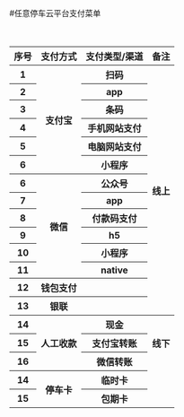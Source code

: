 #任意停车云平台支付菜单

<table>
    <tr>
        <th>序号</th>
        <th>支付方式</th>
        <th>支付类型/渠道</th>
        <th>备注</th>
    </tr>
    <tr>
        <th>1</th>
        <th rowspan="6">支付宝</th>
        <th>扫码</th>
        <th rowspan="14">线上</th>
    </tr>
    <tr>
        <th>2</th>
        <th>app</th>
    </tr>
    <tr>
        <th>3</th>
        <th>条码</th>
    </tr>
    <tr>
        <th>4</th>
        <th>手机网站支付</th>
    </tr>
    <tr>
        <th>5</th>
        <th>电脑网站支付</th>
    </tr>
　　<tr>
        <th>6</th>
        <th>小程序</th>
    </tr>
    <tr>
       <th>6</th>
       <th rowspan="6">微信</th>
       <th>公众号</th>
    </tr>
    <tr>
       <th>7</th>
       <th>app</th>
    </tr>
    <tr>
      <th>8</th>
      <th>付款码支付</th>
    </tr>
    <tr>
        <th>9</th>
        <th>h5</th>
    </tr>
    <tr>
        <th>10</th>
        <th>小程序</th>
    </tr>
    <tr>
        <th>11</th>
        <th>native</th>
    </tr>
    <tr>
        <th>12</th>
        <th>钱包支付</th>
        <th></th>
    </tr>
    <tr>
        <th>13</th>
        <th>银联</th>
        <th></th>
    </tr>
    <tr>
        <th>14</th>
        <th rowspan="3">人工收款</th>
        <th>现金</th>
        <th rowspan="3">线下</th>
    </tr>
    <tr>
        <th>15</th>
        <th>支付宝转账</th>
    </tr>
    <tr>
        <th>16</th>
        <th>微信转账</th>
    </tr>
    <tr>
       <th>14</th>
            <th rowspan="2">停车卡</th>
            <th>临时卡</th>
    </tr>
    <tr>
        <th>15</th>
        <th>包期卡</th>
    </tr>
</table>